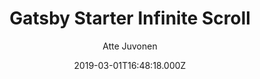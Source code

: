 ---
title: Gatsby Starter Infinite Scroll
github: https://github.com/baobabKoodaa/gatsby-starter-infinite-scroll
demo: https://gatsby-starter-infinite-scroll.baobab.fi/
author: Atte Juvonen
ssg:
  - Gatsby
cms:
  - Markdown
date: 2019-03-01T16:48:18.000Z
description: A Gatsby starter with infinite scroll and pagination.
draft: true
publish_date: '2019-03-01T16:48:18Z'
update_date: '2022-07-18T20:20:06Z'
github_star: 159
github_fork: 28
---